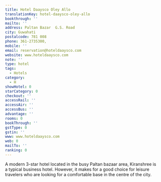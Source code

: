 ```yaml
---
title: Hotel Daaysco Oley Allo
translationKey: hotel-daaysco-oley-allo
bookthrough: ''
mailto: ''
address: Paltan Bazar  G.S. Road
city: Guwahati
postalcode: 781 008
phone: 361-2735300,
mobile: ''
email: reservation@hoteldaaysco.com
website: www.hoteldaaysco.com
note: ''
type: hotel
tags:
  - Hotels
category:
  - H
showHotel: 0
starCategory: 0
checkout: ''
accessRail: ''
accessAir: ''
accessBus: ''
advantage: ''
rooms: 0
bookThrough: ''
gstType: 0
gstin: ''
www: www.hoteldaaysco.com
web: 0
mailTo: ''
ranking: 0
---
```







A modern 3-star hotel located in the busy Paltan bazaar area, Kiranshree is a typical business hotel. However, it makes for a good choice for leisure travelers who are looking for a comfortable base in the centre of the city. 